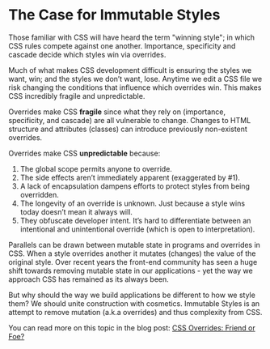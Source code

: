 # The Case for Immutable Styles

Those familiar with CSS will have heard the term "winning style"; in which CSS rules compete against one another. Importance, specificity and cascade decide which styles win via overrides.

Much of what makes CSS development difficult is ensuring the styles we want, win; and the styles we don’t want, lose. Anytime we edit a CSS file we risk changing the conditions that influence which overrides win. This makes CSS incredibly fragile and unpredictable.

Overrides make CSS **fragile** since what they rely on (importance, specificity, and cascade) are all vulnerable to change. Changes to HTML structure and attributes (classes) can introduce previously non-existent overrides.

Overrides make CSS **unpredictable** because:

1. The global scope permits anyone to override.
2. The side effects aren’t immediately apparent (exaggerated by #1).
3. A lack of encapsulation dampens efforts to protect styles from being overridden.
4. The longevity of an override is unknown. Just because a style wins today doesn’t mean it always will.
5. They obfuscate developer intent. It’s hard to differentiate between an intentional and unintentional override (which is open to interpretation).

Parallels can be drawn between mutable state in programs and overrides in CSS. When a style overrides another it mutates (changes) the value of the original style. Over recent years the front-end community has seen a huge shift towards removing mutable state in our applications - yet the way we approach CSS has remained as its always been.

But why should the way we build applications be different to how we style them? We should unite construction with cosmetics. Immutable Styles is an attempt to remove mutation (a.k.a overrides) and thus complexity from CSS.

You can read more on this topic in the blog post: [CSS Overrides: Friend or Foe?](http://www.callumhart.com/blog/css-overrides-friend-or-foe)
